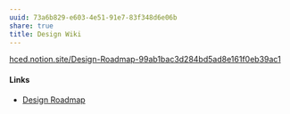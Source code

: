 ```yaml
---
uuid: 73a6b829-e603-4e51-91e7-83f348d6e06b
share: true
title: Design Wiki
---
```

[hced.notion.site/Design-Roadmap-99ab1bac3d284bd5ad8e161f0eb39ac1](https://hced.notion.site/Design-Roadmap-99ab1bac3d284bd5ad8e161f0eb39ac1)


#### Links

* [Design Roadmap](../71dc6153-9d1b-493d-9c44-e804b26f0c15)